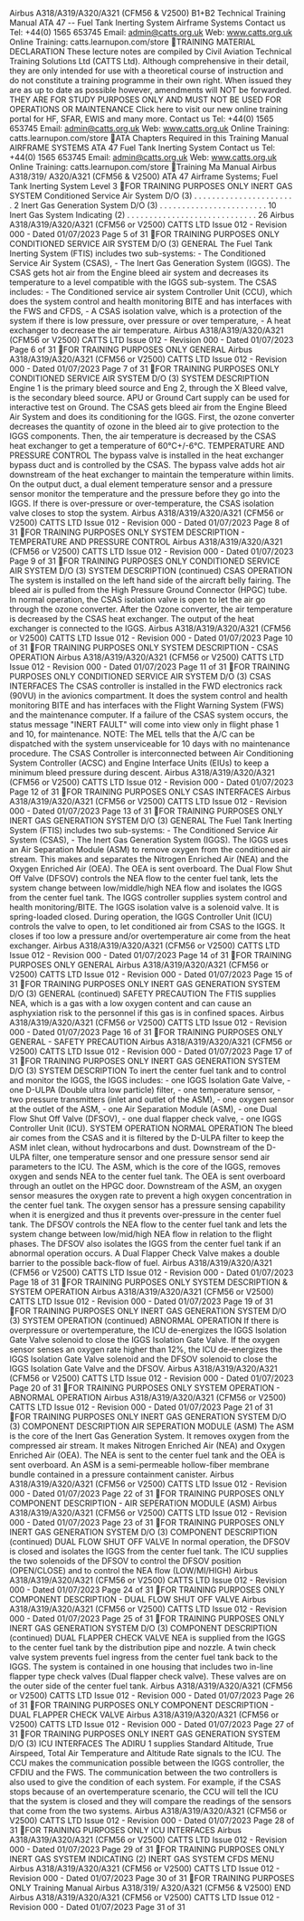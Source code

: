 Airbus A318/A319/A320/A321 (CFM56 & V2500) B1+B2 Technical Training
Manual
ATA 47 -- Fuel Tank Inerting System Airframe Systems
Contact us Tel: +44(0) 1565 653745 Email: admin@catts.org.uk Web:
www.catts.org.uk Online Training: catts.learnupon.com/store
TRAINING MATERIAL DECLARATION These lecture notes are compiled by Civil
Aviation Technical Training Solutions Ltd (CATTS Ltd). Although
comprehensive in their detail, they are only intended for use with a
theoretical course of instruction and do not constitute a training
programme in their own right. When issued they are as up to date as
possible however, amendments will NOT be forwarded. THEY ARE FOR STUDY
PURPOSES ONLY AND MUST NOT BE USED FOR OPERATIONS OR MAINTENANCE
Click here to visit our new online training portal for HF, SFAR, EWIS
and many more. Contact us Tel: +44(0) 1565 653745 Email:
admin@catts.org.uk Web: www.catts.org.uk Online Training:
catts.learnupon.com/store
ATA Chapters Required in this Training Manual AIRFRAME SYSTEMS ATA 47
Fuel Tank Inerting System
Contact us Tel: +44(0) 1565 653745 Email: admin@catts.org.uk Web:
www.catts.org.uk Online Training: catts.learnupon.com/store
Training Ma Manual Airbus A318/319/ A320/A321 (CFM56 & V2500) ATA 47
Airframe Systems; Fuel Tank Inerting System Level 3
FOR TRAINING PURPOSES ONLY
INERT GAS SYSTEM Conditioned Service Air System D/O (3) . . . . . . . .
. . . . . . . . . . . . . . . 2 Inert Gas Generation System D/O (3) . .
. . . . . . . . . . . . . . . . . . . . . . 10 Inert Gas System
Indicating (2) . . . . . . . . . . . . . . . . . . . . . . . . . . . . .
26
Airbus A318/A319/A320/A321 (CFM56 or V2500)
CATTS LTD
Issue 012 - Revision 000 - Dated 01/07/2023 Page 5 of 31
FOR TRAINING PURPOSES ONLY
CONDITIONED SERVICE AIR SYSTEM D/O (3) GENERAL The Fuel Tank Inerting
System (FTIS) includes two sub-systems: - The Conditioned Service Air
System (CSAS), - The Inert Gas Generation System (IGGS). The CSAS gets
hot air from the Engine bleed air system and decreases its temperature
to a level compatible with the IGGS sub-system. The CSAS includes: - The
Conditioned service air system Controller Unit (CCU), which does the
system control and health monitoring BITE and has interfaces with the
FWS and CFDS, - A CSAS isolation valve, which is a protection of the
system if there is low pressure, over pressure or over temperature, - A
heat exchanger to decrease the air temperature.
Airbus A318/A319/A320/A321 (CFM56 or V2500)
CATTS LTD
Issue 012 - Revision 000 - Dated 01/07/2023 Page 6 of 31
FOR TRAINING PURPOSES ONLY
GENERAL
Airbus A318/A319/A320/A321 (CFM56 or V2500)
CATTS LTD
Issue 012 - Revision 000 - Dated 01/07/2023 Page 7 of 31
FOR TRAINING PURPOSES ONLY
CONDITIONED SERVICE AIR SYSTEM D/O (3) SYSTEM DESCRIPTION Engine 1 is
the primary bleed source and Eng 2, through the X Bleed valve, is the
secondary bleed source. APU or Ground Cart supply can be used for
interactive test on Ground. The CSAS gets bleed air from the Engine
Bleed Air System and does its conditioning for the IGGS. First, the
ozone converter decreases the quantity of ozone in the bleed air to give
protection to the IGGS components. Then, the air temperature is
decreased by the CSAS heat exchanger to get a temperature of 60°C+/-6°C.
TEMPERATURE AND PRESSURE CONTROL The bypass valve is installed in the
heat exchanger bypass duct and is controlled by the CSAS. The bypass
valve adds hot air downstream of the heat exchanger to maintain the
temperature within limits. On the output duct, a dual element
temperature sensor and a pressure sensor monitor the temperature and the
pressure before they go into the IGGS. If there is over-pressure or
over-temperature, the CSAS isolation valve closes to stop the system.
Airbus A318/A319/A320/A321 (CFM56 or V2500)
CATTS LTD
Issue 012 - Revision 000 - Dated 01/07/2023 Page 8 of 31
FOR TRAINING PURPOSES ONLY
SYSTEM DESCRIPTION - TEMPERATURE AND PRESSURE CONTROL
Airbus A318/A319/A320/A321 (CFM56 or V2500)
CATTS LTD
Issue 012 - Revision 000 - Dated 01/07/2023 Page 9 of 31
FOR TRAINING PURPOSES ONLY
CONDITIONED SERVICE AIR SYSTEM D/O (3) SYSTEM DESCRIPTION (continued)
CSAS OPERATION The system is installed on the left hand side of the
aircraft belly fairing. The bleed air is pulled from the High Pressure
Ground Connector (HPGC) tube. In normal operation, the CSAS isolation
valve is open to let the air go through the ozone converter. After the
Ozone converter, the air temperature is decreased by the CSAS heat
exchanger. The output of the heat exchanger is connected to the IGGS.
Airbus A318/A319/A320/A321 (CFM56 or V2500)
CATTS LTD
Issue 012 - Revision 000 - Dated 01/07/2023 Page 10 of 31
FOR TRAINING PURPOSES ONLY
SYSTEM DESCRIPTION - CSAS OPERATION
Airbus A318/A319/A320/A321 (CFM56 or V2500)
CATTS LTD
Issue 012 - Revision 000 - Dated 01/07/2023 Page 11 of 31
FOR TRAINING PURPOSES ONLY
CONDITIONED SERVICE AIR SYSTEM D/O (3) CSAS INTERFACES The CSAS
controller is installed in the FWD electronics rack (90VU) in the
avionics compartment. It does the system control and health monitoring
BITE and has interfaces with the Flight Warning System (FWS) and the
maintenance computer. If a failure of the CSAS system occurs, the status
message "INERT FAULT" will come into view only in flight phase 1 and 10,
for maintenance. NOTE: The MEL tells that the A/C can be dispatched with
the system unserviceable for 10 days with no maintenance procedure. The
CSAS Controller is interconnected between Air Conditioning System
Controller (ACSC) and Engine Interface Units (EIUs) to keep a minimum
bleed pressure during descent.
Airbus A318/A319/A320/A321 (CFM56 or V2500)
CATTS LTD
Issue 012 - Revision 000 - Dated 01/07/2023 Page 12 of 31
FOR TRAINING PURPOSES ONLY
CSAS INTERFACES
Airbus A318/A319/A320/A321 (CFM56 or V2500)
CATTS LTD
Issue 012 - Revision 000 - Dated 01/07/2023 Page 13 of 31
FOR TRAINING PURPOSES ONLY
INERT GAS GENERATION SYSTEM D/O (3) GENERAL The Fuel Tank Inerting
System (FTIS) includes two sub-systems: - The Conditioned Service Air
System (CSAS), - The Inert Gas Generation System (IGGS). The IGGS uses
an Air Separation Module (ASM) to remove oxygen from the conditioned air
stream. This makes and separates the Nitrogen Enriched Air (NEA) and the
Oxygen Enriched Air (OEA). The OEA is sent overboard. The Dual Flow Shut
Off Valve (DFSOV) controls the NEA flow to the center fuel tank, lets
the system change between low/middle/high NEA flow and isolates the IGGS
from the center fuel tank. The IGGS controller supplies system control
and health monitoring/BITE. The IGGS isolation valve is a solenoid
valve. It is spring-loaded closed. During operation, the IGGS Controller
Unit (ICU) controls the valve to open, to let conditioned air from CSAS
to the IGGS. It closes if too low a pressure and/or overtemperature air
come from the heat exchanger.
Airbus A318/A319/A320/A321 (CFM56 or V2500)
CATTS LTD
Issue 012 - Revision 000 - Dated 01/07/2023 Page 14 of 31
FOR TRAINING PURPOSES ONLY
GENERAL
Airbus A318/A319/A320/A321 (CFM56 or V2500)
CATTS LTD
Issue 012 - Revision 000 - Dated 01/07/2023 Page 15 of 31
FOR TRAINING PURPOSES ONLY
INERT GAS GENERATION SYSTEM D/O (3) GENERAL (continued) SAFETY
PRECAUTION The FTIS supplies NEA, which is a gas with a low oxygen
content and can cause an asphyxiation risk to the personnel if this gas
is in confined spaces.
Airbus A318/A319/A320/A321 (CFM56 or V2500)
CATTS LTD
Issue 012 - Revision 000 - Dated 01/07/2023 Page 16 of 31
FOR TRAINING PURPOSES ONLY
GENERAL - SAFETY PRECAUTION
Airbus A318/A319/A320/A321 (CFM56 or V2500)
CATTS LTD
Issue 012 - Revision 000 - Dated 01/07/2023 Page 17 of 31
FOR TRAINING PURPOSES ONLY
INERT GAS GENERATION SYSTEM D/O (3) SYSTEM DESCRIPTION To inert the
center fuel tank and to control and monitor the IGGS, the IGGS
includes: - one IGGS Isolation Gate Valve, - one D-ULPA (Double ultra
low particle) filter, - one temperature sensor, - two pressure
transmitters (inlet and outlet of the ASM), - one oxygen sensor at the
outlet of the ASM, - one Air Separation Module (ASM), - one Dual Flow
Shut Off Valve (DFSOV), - one dual flapper check valve, - one IGGS
Controller Unit (ICU).
SYSTEM OPERATION NORMAL OPERATION The bleed air comes from the CSAS and
it is filtered by the D-ULPA filter to keep the ASM inlet clean, without
hydrocarbons and dust. Downstream of the D-ULPA filter, one temperature
sensor and one pressure sensor send air parameters to the ICU. The ASM,
which is the core of the IGGS, removes oxygen and sends NEA to the
center fuel tank. The OEA is sent overboard through an outlet on the
HPGC door. Downstream of the ASM, an oxygen sensor measures the oxygen
rate to prevent a high oxygen concentration in the center fuel tank. The
oxygen sensor has a pressure sensing capability when it is energized and
thus it prevents over-pressure in the center fuel tank. The DFSOV
controls the NEA flow to the center fuel tank and lets the system change
between low/mid/high NEA flow in relation to the flight phases. The
DFSOV also isolates the IGGS from the center fuel tank if an abnormal
operation occurs. A Dual Flapper Check Valve makes a double barrier to
the possible back-flow of fuel.
Airbus A318/A319/A320/A321 (CFM56 or V2500)
CATTS LTD
Issue 012 - Revision 000 - Dated 01/07/2023 Page 18 of 31
FOR TRAINING PURPOSES ONLY
SYSTEM DESCRIPTION & SYSTEM OPERATION
Airbus A318/A319/A320/A321 (CFM56 or V2500)
CATTS LTD
Issue 012 - Revision 000 - Dated 01/07/2023 Page 19 of 31
FOR TRAINING PURPOSES ONLY
INERT GAS GENERATION SYSTEM D/O (3) SYSTEM OPERATION (continued)
ABNORMAL OPERATION If there is overpressure or overtemperature, the ICU
de-energizes the IGGS Isolation Gate Valve solenoid to close the IGGS
Isolation Gate Valve. If the oxygen sensor senses an oxygen rate higher
than 12%, the ICU de-energizes the IGGS Isolation Gate Valve solenoid
and the DFSOV solenoid to close the IGGS Isolation Gate Valve and the
DFSOV.
Airbus A318/A319/A320/A321 (CFM56 or V2500)
CATTS LTD
Issue 012 - Revision 000 - Dated 01/07/2023 Page 20 of 31
FOR TRAINING PURPOSES ONLY
SYSTEM OPERATION - ABNORMAL OPERATION
Airbus A318/A319/A320/A321 (CFM56 or V2500)
CATTS LTD
Issue 012 - Revision 000 - Dated 01/07/2023 Page 21 of 31
FOR TRAINING PURPOSES ONLY
INERT GAS GENERATION SYSTEM D/O (3) COMPONENT DESCRIPTION AIR SEPERATION
MODULE (ASM) The ASM is the core of the Inert Gas Generation System. It
removes oxygen from the compressed air stream. It makes Nitrogen
Enriched Air (NEA) and Oxygen Enriched Air (OEA). The NEA is sent to the
center fuel tank and the OEA is sent overboard. An ASM is a
semi-permeable hollow-fiber membrane bundle contained in a pressure
containment canister.
Airbus A318/A319/A320/A321 (CFM56 or V2500)
CATTS LTD
Issue 012 - Revision 000 - Dated 01/07/2023 Page 22 of 31
FOR TRAINING PURPOSES ONLY
COMPONENT DESCRIPTION - AIR SEPERATION MODULE (ASM)
Airbus A318/A319/A320/A321 (CFM56 or V2500)
CATTS LTD
Issue 012 - Revision 000 - Dated 01/07/2023 Page 23 of 31
FOR TRAINING PURPOSES ONLY
INERT GAS GENERATION SYSTEM D/O (3) COMPONENT DESCRIPTION (continued)
DUAL FLOW SHUT OFF VALVE In normal operation, the DFSOV is closed and
isolates the IGGS from the center fuel tank. The ICU supplies the two
solenoids of the DFSOV to control the DFSOV position (OPEN/CLOSE) and to
control the NEA flow (LOW/MI/HIGH)
Airbus A318/A319/A320/A321 (CFM56 or V2500)
CATTS LTD
Issue 012 - Revision 000 - Dated 01/07/2023 Page 24 of 31
FOR TRAINING PURPOSES ONLY
COMPONENT DESCRIPTION - DUAL FLOW SHUT OFF VALVE
Airbus A318/A319/A320/A321 (CFM56 or V2500)
CATTS LTD
Issue 012 - Revision 000 - Dated 01/07/2023 Page 25 of 31
FOR TRAINING PURPOSES ONLY
INERT GAS GENERATION SYSTEM D/O (3) COMPONENT DESCRIPTION (continued)
DUAL FLAPPER CHECK VALVE NEA is supplied from the IGGS to the center
fuel tank by the distribution pipe and nozzle. A twin check valve system
prevents fuel ingress from the center fuel tank back to the IGGS. The
system is contained in one housing that includes two in-line flapper
type check valves (Dual flapper check valve). These valves are on the
outer side of the center fuel tank.
Airbus A318/A319/A320/A321 (CFM56 or V2500)
CATTS LTD
Issue 012 - Revision 000 - Dated 01/07/2023 Page 26 of 31
FOR TRAINING PURPOSES ONLY
COMPONENT DESCRIPTION - DUAL FLAPPER CHECK VALVE
Airbus A318/A319/A320/A321 (CFM56 or V2500)
CATTS LTD
Issue 012 - Revision 000 - Dated 01/07/2023 Page 27 of 31
FOR TRAINING PURPOSES ONLY
INERT GAS GENERATION SYSTEM D/O (3) ICU INTERFACES The ADIRU 1 supplies
Standard Altitude, True Airspeed, Total Air Temperature and Altitude
Rate signals to the ICU. The CCU makes the communication possible
between the IGGS controller, the CFDIU and the FWS. The communication
between the two controllers is also used to give the condition of each
system. For example, if the CSAS stops because of an overtemperature
scenario, the CCU will tell the ICU that the system is closed and they
will compare the readings of the sensors that come from the two systems.
Airbus A318/A319/A320/A321 (CFM56 or V2500)
CATTS LTD
Issue 012 - Revision 000 - Dated 01/07/2023 Page 28 of 31
FOR TRAINING PURPOSES ONLY
ICU INTERFACES
Airbus A318/A319/A320/A321 (CFM56 or V2500)
CATTS LTD
Issue 012 - Revision 000 - Dated 01/07/2023 Page 29 of 31
FOR TRAINING PURPOSES ONLY
INERT GAS SYSTEM INDICATING (2) INERT GAS SYSTEM CFDS MENU
Airbus A318/A319/A320/A321 (CFM56 or V2500)
CATTS LTD
Issue 012 - Revision 000 - Dated 01/07/2023 Page 30 of 31
FOR TRAINING PURPOSES ONLY
Training Manual Airbus A318/319/ A320/A321 (CFM56 & V2500)
END
Airbus A318/A319/A320/A321 (CFM56 or V2500)
CATTS LTD
Issue 012 - Revision 000 - Dated 01/07/2023 Page 31 of 31
